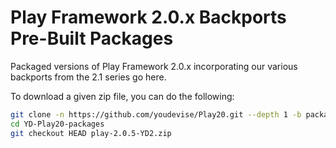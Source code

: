 Play Framework 2.0.x Backports Pre-Built Packages
=================================================

Packaged versions of Play Framework 2.0.x incorporating our various backports from the 2.1 series go here.

To download a given zip file, you can do the following:

```bash
git clone -n https://github.com/youdevise/Play20.git --depth 1 -b packages-2.0.x-yd YD-Play20-packages
cd YD-Play20-packages
git checkout HEAD play-2.0.5-YD2.zip
```
